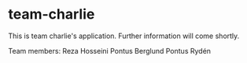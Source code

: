 # team-charlie

This is team charlie's application.
Further information will come shortly.

Team members:
Reza Hosseini
Pontus Berglund
Pontus Rydén